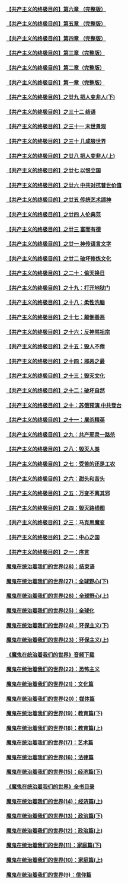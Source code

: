 #### [【共产主义的终极目的】第六章 （完整版）](../pages/nsc422/n11428913.md?t=07181302) 
#### [【共产主义的终极目的】第五章 （完整版）](../pages/nsc422/n11428912.md?t=07181302) 
#### [【共产主义的终极目的】第四章 （完整版）](../pages/nsc422/n11428907.md?t=07181302) 
#### [【共产主义的终极目的】第三章（完整版）](../pages/nsc422/n11428848.md?t=07181302) 
#### [【共产主义的终极目的】第二章（完整版）](../pages/nsc422/n11428831.md?t=07181302) 
#### [【共产主义的终极目的】第一章（完整版）](../pages/nsc422/n11417651.md?t=07181302) 
#### [【共产主义的终极目的】之廿九 把人变非人(下)](../pages/nsc422/n11344140.md?t=07181302) 
#### [【共产主义的终极目的】之三十二 结语](../pages/nsc422/n11360535.md?t=07181302) 
#### [【共产主义的终极目的】之三十一 末世景观](../pages/nsc422/n11351129.md?t=07181302) 
#### [【共产主义的终极目的】之三十 几成狼世界](../pages/nsc422/n11348280.md?t=07181302) 
#### [【共产主义的终极目的】之廿八 把人变非人(上)](../pages/nsc422/n11340492.md?t=07181302) 
#### [【共产主义的终极目的】之廿七 以恨立国](../pages/nsc422/n11336944.md?t=07181302) 
#### [【共产主义的终极目的】之廿六 中共对抗普世价值](../pages/nsc422/n11324785.md?t=07181302) 
#### [【共产主义的终极目的】之廿五 传统艺术颂神](../pages/nsc422/n11296396.md?t=07181302) 
#### [【共产主义的终极目的】之廿四 人伦典范](../pages/nsc422/n11296397.md?t=07181302) 
#### [【共产主义的终极目的】之廿三 富而有德](../pages/nsc422/n11283598.md?t=07181302) 
#### [【共产主义的终极目的】之廿一 神传语言文字](../pages/nsc422/n11263265.md?t=07181302) 
#### [【共产主义的终极目的】之廿二 破坏修炼文化](../pages/nsc422/n11245728.md?t=07181302) 
#### [【共产主义的终极目的】之二十：偷天换日](../pages/nsc422/n11238846.md?t=07181302) 
#### [【共产主义的终极目的】之十九：打开地狱门](../pages/nsc422/n11206376.md?t=07181302) 
#### [【共产主义的终极目的】之十八：柔性洗脑](../pages/nsc422/n11199994.md?t=07181302) 
#### [【共产主义的终极目的】之十七：颠倒善恶](../pages/nsc422/n11179782.md?t=07181302) 
#### [【共产主义的终极目的】之十六：反神骂祖宗](../pages/nsc422/n11166798.md?t=07181302) 
#### [【共产主义的终极目的】之十五：毁人不倦](../pages/nsc422/n11166792.md?t=07181302) 
#### [【共产主义的终极目的】之十四：邪恶之最](../pages/nsc422/n11150249.md?t=07181302) 
#### [【共产主义的终极目的】之十三：毁灭文化](../pages/nsc422/n11135227.md?t=07181302) 
#### [【共产主义的终极目的】之十二：破坏自然](../pages/nsc422/n11135214.md?t=07181302) 
#### [【共产主义的终极目的】之十：苏俄预演 中共登台](../pages/nsc422/n11118424.md?t=07181302) 
#### [【共产主义的终极目的】之十一：屠杀精英](../pages/nsc422/n11118442.md?t=07181302) 
#### [【共产主义的终极目的】之九：共产邪灵一路杀](../pages/nsc422/n11114139.md?t=07181302) 
#### [【共产主义的终极目的】之八：毁灭人类](../pages/nsc422/n11108503.md?t=07181302) 
#### [【共产主义的终极目的】之七：受苦的还是工农](../pages/nsc422/n11101809.md?t=07181302) 
#### [【共产主义的终极目的】之六：甜头和苦头](../pages/nsc422/n11096971.md?t=07181302) 
#### [【共产主义的终极目的】之五：万变不离其邪](../pages/nsc422/n11091285.md?t=07181302) 
#### [【共产主义的终极目的】之四：毁灭路线图](../pages/nsc422/n11086284.md?t=07181302) 
#### [【共产主义的终极目的】之三：马克思魔变](../pages/nsc422/n11061941.md?t=07181302) 
#### [【共产主义的终极目的】之二：中心之国](../pages/nsc422/n11047728.md?t=07181302) 
#### [【共产主义的终极目的】之一：序言](../pages/nsc422/n11086077.md?t=07181302) 
#### [魔鬼在统治着我们的世界(28)：结束语](../pages/nsc422/n10936246.md?t=07181302) 
#### [魔鬼在统治着我们的世界(27)：全球野心(下)](../pages/nsc422/n10928319.md?t=07181302) 
#### [魔鬼在统治着我们的世界(26)：全球野心(上)](../pages/nsc422/n10900318.md?t=07181302) 
#### [魔鬼在统治着我们的世界(25)：全球化](../pages/nsc422/n10788205.md?t=07181302) 
#### [魔鬼在统治着我们的世界(24)：环保主义(下)](../pages/nsc422/n10695307.md?t=07181302) 
#### [魔鬼在统治着我们的世界(23)：环保主义(上)](../pages/nsc422/n10688613.md?t=07181302) 
#### [《魔鬼在统治着我们的世界》音频下载](../pages/nsc422/n10635553.md?t=07181302) 
#### [魔鬼在统治着我们的世界(22)：恐怖主义](../pages/nsc422/n10614727.md?t=07181302) 
#### [魔鬼在统治着我们的世界(21)：文化篇](../pages/nsc422/n10597706.md?t=07181302) 
#### [魔鬼在统治着我们的世界(20)：媒体篇](../pages/nsc422/n10586579.md?t=07181302) 
#### [魔鬼在统治着我们的世界(19)：教育篇(下)](../pages/nsc422/n10564808.md?t=07181302) 
#### [魔鬼在统治着我们的世界(18)：教育篇(上)](../pages/nsc422/n10526970.md?t=07181302) 
#### [魔鬼在统治着我们的世界(17)：艺术篇](../pages/nsc422/n10499093.md?t=07181302) 
#### [魔鬼在统治着我们的世界(16)：法律篇](../pages/nsc422/n10485969.md?t=07181302) 
#### [魔鬼在统治着我们的世界(15)：经济篇(下)](../pages/nsc422/n10469975.md?t=07181302) 
#### [《魔鬼在统治着我们的世界》全书目录](../pages/nsc422/n10464261.md?t=07181302) 
#### [魔鬼在统治着我们的世界(14)：经济篇(上)](../pages/nsc422/n10457370.md?t=07181302) 
#### [魔鬼在统治着我们的世界(13)：政治篇(下)](../pages/nsc422/n10448270.md?t=07181302) 
#### [魔鬼在统治着我们的世界(12)：政治篇(上)](../pages/nsc422/n10444576.md?t=07181302) 
#### [魔鬼在统治着我们的世界(11)：家庭篇(下)](../pages/nsc422/n10440961.md?t=07181302) 
#### [魔鬼在统治着我们的世界(10)：家庭篇(上)](../pages/nsc422/n10435448.md?t=07181302) 
#### [魔鬼在统治着我们的世界(9)：信仰篇](../pages/nsc422/n10432159.md?t=07181302) 
